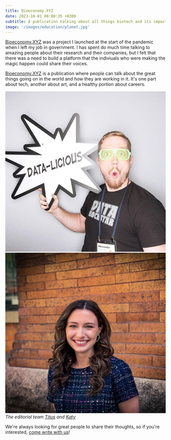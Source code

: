 ```yaml
---
title: Bioeconomy.XYZ
date: 2023-10-01 08:00:35 +0300
subtitle: A publication talking about all things biotech and its impact on the world
image: '/images/education/planet.jpg'
---
```


<a href="http://bioeconomy.xyz/" target="_blank">Bioeconomy.XYZ</a> was a project I launched at the start of the pandemic when I left my job in government. I has spent do much time talking to amazing people about their research and their companies, but I felt that there was a need to build a platform that the indiviuals who were making the magic happen could share their voices.

<a href="http://bioeconomy.xyz/" target="_blank">Bioeconomy.XYZ</a> is a publication where people can talk about the great things going on in the world and how they are working in it. It's one part about tech, another about art, and a healthy portion about careers.

<div class="gallery-box">
  <div class="gallery">
    <img src="/images/titus/datalicious.jpg" loading="lazy" alt="Project">
    <img src="/images/people/katy.jpg" loading="lazy" alt="Project">
  </div>
  <em>The editorial team <a href="https://www.linkedin.com/in/alexandertitus/" target="_blank">Titus</a> and <a href="https://www.linkedin.com/in/kathrynehamilton96/" target="_blank">Katy</a></em>
</div>

We're always looking for great people to share their thoughts, so if you're interested, <a href="https://medium.com/bioeconomy-xyz/write-for-bioeconomy-xyz-c66c1c4bda0c" target="_blank">come write with us</a>!
